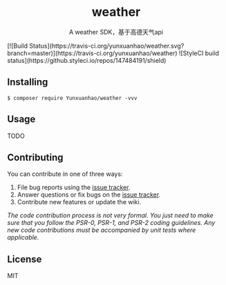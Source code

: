 <h1 align="center"> weather </h1>

<p align="center"> A weather SDK，基于高德天气api</p>
[![Build Status](https://travis-ci.org/yunxuanhao/weather.svg?branch=master)](https://travis-ci.org/yunxuanhao/weather)
![StyleCI build status](https://github.styleci.io/repos/147484191/shield) 


## Installing

```shell
$ composer require Yunxuanhao/weather -vvv
```

## Usage

TODO

## Contributing

You can contribute in one of three ways:

1. File bug reports using the [issue tracker](https://github.com/Yunxuanhao/weather/issues).
2. Answer questions or fix bugs on the [issue tracker](https://github.com/Yunxuanhao/weather/issues).
3. Contribute new features or update the wiki.

_The code contribution process is not very formal. You just need to make sure that you follow the PSR-0, PSR-1, and PSR-2 coding guidelines. Any new code contributions must be accompanied by unit tests where applicable._

## License

MIT